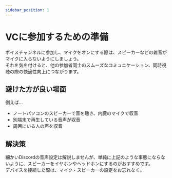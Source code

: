 ```yaml
---
sidebar_position: 1
---
```


# VCに参加するための準備

ボイスチャンネルに参加し、マイクをオンにする際は、スピーカーなどの雑音がマイクに入らないようにしましょう。   
それを気を付けると、他の参加者同士のスムーズなコミュニケーション、同時視聴の際の快適性向上につながります。

## 避けた方が良い場面

例えば...

* ノートパソコンのスピーカーで音を聴き、内臓のマイクで収音
* 別端末で再生している音声が収音
* 周囲にいる人の声を収音

## 解決策

細かいDiscordの音声設定は解説しませんが、単純に上記のような事態にならないように、スピーカーをイヤホンやヘッドホンにするのがおすすめです。   
デバイスを接続した際は、マイク・スピーカーの設定をお忘れなく。
